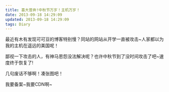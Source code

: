 ```yaml
---
title: 喜大普奔!中秋节万岁！主机万岁！
date: 2013-09-18 14:29:09
updated: 2013-09-18 14:29:09
tags: Diary
---
```

最近有木有发现可可豆的博客特别慢？同站的网站从开学一直被攻击~人家都以为我的主机在遥远的美国呢！

鄙视一下攻击的人，有神马恩怨没法解决呢？也许中秋节到了没时间攻击了吧~速度终于恢复了!

几句废话不够啊！凑张图吧！

我要备案~我要CDN啊~